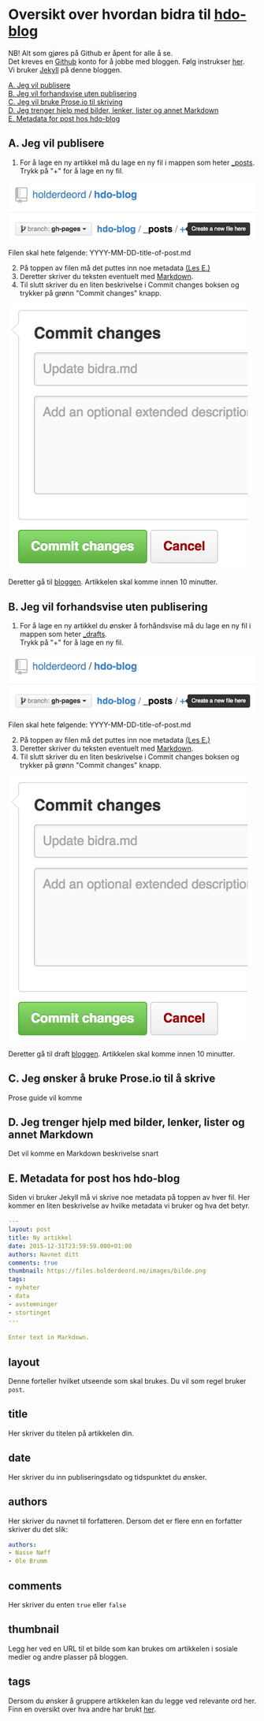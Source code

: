 # Oversikt over hvordan bidra til [hdo-blog](https://github.com/holderdeord/hdo-blog)

NB! Alt som gjøres på Github er åpent for alle å se.  
Det kreves en [Github](https://github.com/) konto for å jobbe med bloggen. Følg instrukser [her](https://github.com/join).  
Vi bruker [Jekyll](jekyllrb.com) på denne bloggen.  

[A. Jeg vil publisere](https://github.com/holderdeord/hdo-blog/blob/gh-pages/bidra.md#a-jeg-vil-publisere)  
[B. Jeg vil forhandsvise uten publisering](https://github.com/holderdeord/hdo-blog/blob/gh-pages/bidra.md#b-jeg-vil-forhandsvise-uten-publisering)  
[C. Jeg vil bruke Prose.io til skriving](https://github.com/holderdeord/hdo-blog/blob/gh-pages/bidra.md#c-jeg-vil-bruke-proseio-til-skriving)  
[D. Jeg trenger hjelp med bilder, lenker, lister og annet Markdown](https://github.com/holderdeord/hdo-blog/blob/gh-pages/bidra.md#d-jeg-trenger-hjelp-med-bilder-lenker-lister-og-annet-markdown)  
[E. Metadata for post hos hdo-blog](https://github.com/holderdeord/hdo-blog/blob/gh-pages/bidra.md#e-metadata-for-post-hos-hdo-blog)  


## A. Jeg vil publisere

1. For å lage en ny artikkel må du lage en ny fil i mappen som heter [_posts](https://github.com/holderdeord/hdo-blog/tree/gh-pages/_posts).  
Trykk på "+" for å lage en ny fil.

![Ny fil](/images/nyfil.png)

Filen skal hete følgende: YYYY-MM-DD-title-of-post.md  

2. På toppen av filen må det puttes inn noe metadata [(Les E.)](https://github.com/holderdeord/hdo-blog/blob/gh-pages/bidra.md#e-metadata-for-post-hos-hdo-blog)  
3. Deretter skriver du teksten eventuelt med [Markdown](https://github.com/holderdeord/hdo-blog/blob/gh-pages/bidra.md#d-jeg-trenger-hjelp-med-bilder-lenker-lister-og-annet-markdown).  
4. Til slutt skriver du en liten beskrivelse i Commit changes boksen og trykker på grønn "Commit changes" knapp.  

![Commit](/images/commit.png)

Deretter gå til [bloggen](blog.holderdeord.no). Artikkelen skal komme innen 10 minutter.

## B. Jeg vil forhandsvise uten publisering

1. For å lage en ny artikkel du ønsker å forhåndsvise må du lage en ny fil i mappen som heter [_drafts](https://github.com/holderdeord/hdo-blog/tree/gh-pages/_drafts).  
Trykk på "+" for å lage en ny fil.

![Ny fil](/images/nyfil.png)

Filen skal hete følgende: YYYY-MM-DD-title-of-post.md  

2. På toppen av filen må det puttes inn noe metadata [(Les E.)](https://github.com/holderdeord/hdo-blog/blob/gh-pages/bidra.md#e-metadata-for-post-hos-hdo-blog)  
3. Deretter skriver du teksten eventuelt med [Markdown](https://github.com/holderdeord/hdo-blog/blob/gh-pages/bidra.md#d-jeg-trenger-hjelp-med-bilder-lenker-lister-og-annet-markdown).  
4. Til slutt skriver du en liten beskrivelse i Commit changes boksen og trykker på grønn "Commit changes" knapp.  

![Commit](/images/commit.png)

Deretter gå til draft [bloggen](drafts.holderdeord.no). Artikkelen skal komme innen 10 minutter.

## C. Jeg ønsker å bruke Prose.io til å skrive

Prose guide vil komme

## D. Jeg trenger hjelp med bilder, lenker, lister og annet Markdown

Det vil komme en Markdown beskrivelse snart

## E. Metadata for post hos hdo-blog

Siden vi bruker Jekyll må vi skrive noe metadata på toppen av hver fil.
Her kommer en liten beskrivelse av hvilke metadata vi bruker og hva det betyr.

```YAML
---
layout: post
title: Ny artikkel
date: 2015-12-31T23:59:59.000+01:00
authors: Navnet ditt
comments: true
thumbnail: https://files.holderdeord.no/images/bilde.png
tags:
- nyheter
- data
- avstemninger
- stortinget
---

Enter text in Markdown.

```

## layout
Denne forteller hvilket utseende som skal brukes. Du vil som regel bruker `post`.

## title
Her skriver du titelen på artikkelen din.

## date
Her skriver du inn publiseringsdato og tidspunktet du ønsker.

## authors
Her skriver du navnet til forfatteren. Dersom det er flere enn en forfatter skriver du det slik:
```YAML
authors:
- Nasse Nøff
- Ole Brumm
```

## comments
Her skriver du enten `true` eller `false`

## thumbnail
Legg her ved en URL til et bilde som kan brukes om artikkelen i sosiale medier og andre plasser på bloggen.

## tags
Dersom du ønsker å gruppere artikkelen kan du legge ved relevante ord her. Finn en oversikt over hva andre har brukt [her](http://blog.holderdeord.no/tags/).

